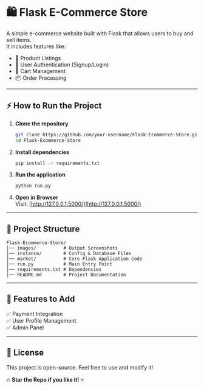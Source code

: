 # 🛍️ Flask E-Commerce Store  

A simple e-commerce website built with Flask that allows users to buy and sell items.  
It includes features like:  
- 🏪 Product Listings  
- 👤 User Authentication (Signup/Login)  
- 🛒 Cart Management  
- 📦 Order Processing  

 

---

## ⚡ How to Run the Project  

1. **Clone the repository**  
   ```bash
   git clone https://github.com/your-username/Flask-Ecommerce-Store.git
   cd Flask-Ecommerce-Store
   ```

2. **Install dependencies**  
   ```bash
   pip install -r requirements.txt
   ```

3. **Run the application**  
   ```bash
   python run.py
   ```

4. **Open in Browser**  
   Visit: [http://127.0.0.1:5000/](http://127.0.0.1:5000/)

---

## 📂 Project Structure  
```plaintext
Flask-Ecommerce-Store/
│── images/          # Output Screenshots
│── instance/        # Config & Database Files
│── market/          # Core Flask Application Code
│── run.py           # Main Entry Point
│── requirements.txt # Dependencies
│── README.md        # Project Documentation
```

---

## 📌 Features to Add  
✅ Payment Integration  
✅ User Profile Management  
✅ Admin Panel  

---

## 📜 License  
This project is open-source. Feel free to use and modify it!  

🔥 **Star the Repo if you like it!** ⭐  
